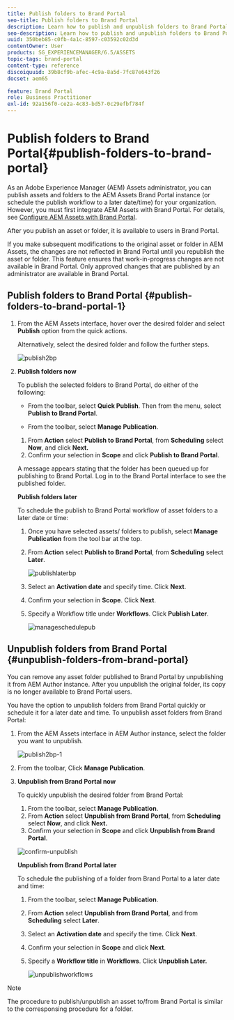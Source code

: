 ```yaml
---
title: Publish folders to Brand Portal
seo-title: Publish folders to Brand Portal
description: Learn how to publish and unpublish folders to Brand Portal.
seo-description: Learn how to publish and unpublish folders to Brand Portal.
uuid: 350beb85-c0fb-4a1c-8597-c03592c02d3d
contentOwner: User
products: SG_EXPERIENCEMANAGER/6.5/ASSETS
topic-tags: brand-portal
content-type: reference
discoiquuid: 39b8cf9b-afec-4c9a-8a5d-7fc87e643f26
docset: aem65

feature: Brand Portal
role: Business Practitioner
exl-id: 92a156f0-ce2a-4c83-bd57-0c29efbf784f
---
```

# Publish folders to Brand Portal{#publish-folders-to-brand-portal}

As an Adobe Experience Manager (AEM) Assets administrator, you can publish assets and folders to the AEM Assets Brand Portal instance (or schedule the publish workflow to a later date/time) for your organization. However, you must first integrate AEM Assets with Brand Portal. For details, see [Configure AEM Assets with Brand Portal](/help/assets/configure-aem-assets-with-brand-portal.md).

After you publish an asset or folder, it is available to users in Brand Portal.

If you make subsequent modifications to the original asset or folder in AEM Assets, the changes are not reflected in Brand Portal until you republish the asset or folder. This feature ensures that work-in-progress changes are not available in Brand Portal. Only approved changes that are published by an administrator are available in Brand Portal.

## Publish folders to Brand Portal {#publish-folders-to-brand-portal-1}

1. From the AEM Assets interface, hover over the desired folder and select **Publish** option from the quick actions.

   Alternatively, select the desired folder and follow the further steps.

   ![publish2bp](assets/publish2bp.png)

1. **Publish folders now**

   To publish the selected folders to Brand Portal, do either of the following:

    * From the toolbar, select **Quick Publish**. Then from the menu, select **Publish to Brand Portal**.

    * From the toolbar, select **Manage Publication**.

    1. From **Action** select **Publish to Brand Portal**, from **Scheduling** select **Now**, and click **Next.**
    1. Confirm your selection in **Scope** and click **Publish to Brand Portal**.

   A message appears stating that the folder has been queued up for publishing to Brand Portal. Log in to the Brand Portal interface to see the published folder.

   **Publish folders later**

   To schedule the publish to Brand Portal workflow of asset folders to a later date or time:

    1. Once you have selected assets/ folders to publish, select **Manage Publication** from the tool bar at the top.
    1. From **Action** select **Publish to Brand Portal**, from **Scheduling** select **Later**.

       ![publishlaterbp](assets/publishlaterbp.png)

    1. Select an **Activation date** and specify time. Click **Next**.
    1. Confirm your selection in **Scope**. Click **Next**.
    1. Specify a Workflow title under **Workflows**. Click **Publish Later**.

       ![manageschedulepub](assets/manageschedulepub.png)

## Unpublish folders from Brand Portal {#unpublish-folders-from-brand-portal}

You can remove any asset folder published to Brand Portal by unpublishing it from AEM Author instance. After you unpublish the original folder, its copy is no longer available to Brand Portal users.

You have the option to unpublish folders from Brand Portal quickly or schedule it for a later date and time. To unpublish asset folders from Brand Portal:

1. From the AEM Assets interface in AEM Author instance, select the folder you want to unpublish.

   ![publish2bp-1](assets/publish2bp.png)

1. From the toolbar, Click **Manage Publication**.

1. **Unpublish from Brand Portal now**

   To quickly unpublish the desired folder from Brand Portal:

    1. From the toolbar, select **Manage Publication**.
    1. From **Action** select **Unpublish from Brand Portal**, from **Scheduling** select **Now**, and click **Next.**
    1. Confirm your selection in **Scope** and click **Unpublish from Brand Portal**.

   ![confirm-unpublish](assets/confirm-unpublish.png)

   **Unpublish from Brand Portal later**

   To schedule the publishing of a folder from Brand Portal to a later date and time:

    1. From the toolbar, select **Manage Publication**.
    1. From **Action** select **Unpublish from Brand Portal**, and from **Scheduling** select **Later**.
    1. Select an **Activation date** and specify the time. Click **Next**.
    1. Confirm your selection in **Scope** and click **Next**.
    1. Specify a **Workflow title** in **Workflows**. Click **Unpublish Later.**

       ![unpublishworkflows](assets/unpublishworkflows.png)

>[!NOTE]
>
>The procedure to publish/unpublish an asset to/from Brand Portal is similar to the corresponsing procedure for a folder.
